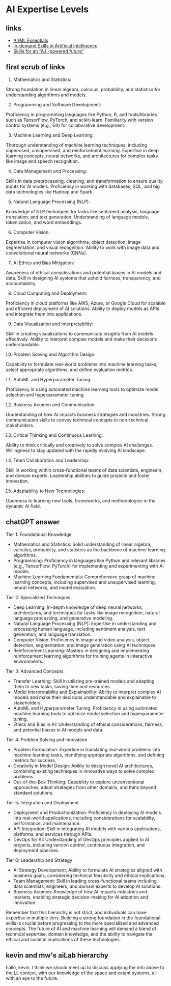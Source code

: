 # AI Expertise Levels

## links 

* [AI/ML Essentials](https://www.pluralsight.com/blog/software-development/essential-skills-ml-ai-devs-aws)
* [In-demand Skills in Artificial Intelligence](https://www.mygreatlearning.com/blog/most-in-demand-skills-in-artificial-intelligence/)
* [Skills for an "A.I.-powered future"](https://www.cnbc.com/2023/05/09/top-skills-you-will-need-for-an-ai-powered-future-according-to-microsoft-.html)


## first scrub of links

1. Mathematics and Statistics:

Strong foundation in linear algebra, calculus, probability, and statistics for understanding algorithms and models.

2. Programming and Software Development:

Proficiency in programming languages like Python, R, and tools/libraries such as TensorFlow, PyTorch, and scikit-learn.
Familiarity with version control systems (e.g., Git) for collaborative development.

3. Machine Learning and Deep Learning:

Thorough understanding of machine learning techniques, including supervised, unsupervised, and reinforcement learning.
Expertise in deep learning concepts, neural networks, and architectures for complex tasks like image and speech recognition.

4. Data Management and Processing:

Skills in data preprocessing, cleaning, and transformation to ensure quality inputs for AI models.
Proficiency in working with databases, SQL, and big data technologies like Hadoop and Spark.

5. Natural Language Processing (NLP):

Knowledge of NLP techniques for tasks like sentiment analysis, language translation, and text generation.
Understanding of language models, tokenization, and word embeddings.

6. Computer Vision:

Expertise in computer vision algorithms, object detection, image segmentation, and visual recognition.
Ability to work with image data and convolutional neural networks (CNNs).

7. AI Ethics and Bias Mitigation:

Awareness of ethical considerations and potential biases in AI models and data.
Skill in designing AI systems that uphold fairness, transparency, and accountability.

8. Cloud Computing and Deployment:

Proficiency in cloud platforms like AWS, Azure, or Google Cloud for scalable and efficient deployment of AI solutions.
Ability to deploy models as APIs and integrate them into applications.

9. Data Visualization and Interpretability:

Skill in creating visualizations to communicate insights from AI models effectively.
Ability to interpret complex models and make their decisions understandable.

10. Problem Solving and Algorithm Design:

Capability to formulate real-world problems into machine learning tasks, select appropriate algorithms, and define evaluation metrics.

11. AutoML and Hyperparameter Tuning:

Proficiency in using automated machine learning tools to optimize model selection and hyperparameter tuning.

12. Business Acumen and Communication:

Understanding of how AI impacts business strategies and industries.
Strong communication skills to convey technical concepts to non-technical stakeholders.

13. Critical Thinking and Continuous Learning:

Ability to think critically and creatively to solve complex AI challenges.
Willingness to stay updated with the rapidly evolving AI landscape.

14. Team Collaboration and Leadership:

Skill in working within cross-functional teams of data scientists, engineers, and domain experts.
Leadership abilities to guide projects and foster innovation.

15. Adaptability to New Technologies:

Openness to learning new tools, frameworks, and methodologies in the dynamic AI field.


## chatGPT answer 

Tier 1: Foundational Knowledge

* Mathematics and Statistics: Solid understanding of linear algebra, calculus, probability, and statistics as the backbone of machine learning algorithms.
* Programming: Proficiency in languages like Python and relevant libraries (e.g., TensorFlow, PyTorch) for implementing and experimenting with AI models.
* Machine Learning Fundamentals: Comprehensive grasp of machine learning concepts, including supervised and unsupervised learning, neural networks, and model evaluation.

Tier 2: Specialized Techniques

* Deep Learning: In-depth knowledge of deep neural networks, architectures, and techniques for tasks like image recognition, natural language processing, and generative modeling.
* Natural Language Processing (NLP): Expertise in understanding and processing human language, including sentiment analysis, text generation, and language translation.
* Computer Vision: Proficiency in image and video analysis, object detection, segmentation, and image generation using AI techniques.
* Reinforcement Learning: Mastery in designing and implementing reinforcement learning algorithms for training agents in interactive environments.


Tier 3: Advanced Concepts


* Transfer Learning: Skill in utilizing pre-trained models and adapting them to new tasks, saving time and resources.
* Model Interpretability and Explainability: Ability to interpret complex AI models and make their decisions understandable and explainable to stakeholders.
* AutoML and Hyperparameter Tuning: Proficiency in using automated machine learning tools to optimize model selection and hyperparameter tuning.
* Ethics and Bias in AI: Understanding of ethical considerations, fairness, and potential biases in AI models and data.


Tier 4: Problem Solving and Innovation


* Problem Formulation: Expertise in translating real-world problems into machine learning tasks, identifying appropriate algorithms, and defining metrics for success.
* Creativity in Model Design: Ability to design novel AI architectures, combining existing techniques in innovative ways to solve complex problems.
* Out-of-the-Box Thinking: Capability to explore unconventional approaches, adapt strategies from other domains, and think beyond standard solutions.


Tier 5: Integration and Deployment


* Deployment and Productionization: Proficiency in deploying AI models into real-world applications, including considerations for scalability, performance, and maintenance.
* API Integration: Skill in integrating AI models with various applications, platforms, and services through APIs.
* DevOps for AI: Understanding of DevOps principles applied to AI projects, including version control, continuous integration, and deployment pipelines.


Tier 6: Leadership and Strategy


* AI Strategy Development: Ability to formulate AI strategies aligned with business goals, considering technical feasibility and ethical implications.
* Team Management: Skill in leading cross-functional teams including data scientists, engineers, and domain experts to develop AI solutions.
* Business Acumen: Knowledge of how AI impacts industries and markets, enabling strategic decision-making for AI adoption and innovation.




Remember that this hierarchy is not strict, and individuals can have expertise in multiple tiers. Building a strong foundation in the foundational skills is crucial before progressing to the more specialized and advanced concepts. The future of AI and machine learning will demand a blend of technical expertise, domain knowledge, and the ability to navigate the ethical and societal implications of these technologies.



## kevin and mw's aiLab hierarchy 

hallo, kevin. I think we should meet up to discuss applying the info above to the LL context, with our knowledge of the space and extant systems, all with an eye to the future. 


